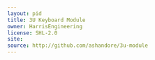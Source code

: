 ```yaml
---
layout: pid
title: 3U Keyboard Module
owner: HarrisEngineering
license: SHL-2.0
site: 
source: http://github.com/ashandore/3u-module
---
```


